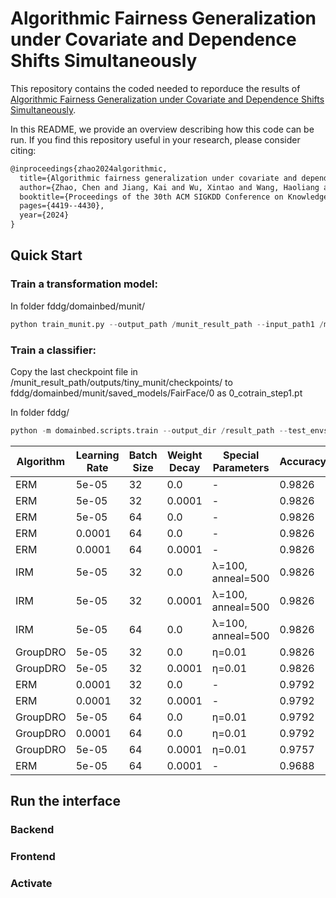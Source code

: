 # Algorithmic Fairness Generalization under Covariate and Dependence Shifts Simultaneously

This repository contains the coded needed to reporduce the results of [Algorithmic Fairness Generalization under Covariate and Dependence Shifts Simultaneously](https://dl.acm.org/doi/pdf/10.1145/3637528.3671909).

In this README, we provide an overview describing how this code can be run.  If you find this repository useful in your research, please consider citing:

```latex
@inproceedings{zhao2024algorithmic,
  title={Algorithmic fairness generalization under covariate and dependence shifts simultaneously},
  author={Zhao, Chen and Jiang, Kai and Wu, Xintao and Wang, Haoliang and Khan, Latifur and Grant, Christan and Chen, Feng},
  booktitle={Proceedings of the 30th ACM SIGKDD Conference on Knowledge Discovery and Data Mining},
  pages={4419--4430},
  year={2024}
}
```

## Quick Start

### Train a transformation model:

In folder fddg/domainbed/munit/

```python
python train_munit.py --output_path /munit_result_path --input_path1 /munit_result_path/outputs/tiny_munit/checkpoints/ --input_path2 /munit_result_path/outputs/tiny_munit/checkpoints/ --env 0 --device 0 --dataset FairFace --step 12
```

### Train a classifier:

Copy the last checkpoint file in /munit_result_path/outputs/tiny_munit/checkpoints/ to fddg/domainbed/munit/saved_models/FairFace/0 as 0_cotrain_step1.pt

In folder fddg/

```python
python -m domainbed.scripts.train --output_dir /result_path --test_envs 0 --dataset FairFace
```

| Algorithm | Learning Rate | Batch Size | Weight Decay | Special Parameters | Accuracy | Demo. Parity | Equal. Odds | AUC | Combined Score |
|-----------|--------------|------------|--------------|-------------------|-----------|--------------|-------------|-----|----------------|
| ERM | 5e-05 | 32 | 0.0 | - | 0.9826 | 1.0 | 1.0 | 0.0 | 0.3931 |
| ERM | 5e-05 | 32 | 0.0001 | - | 0.9826 | 1.0 | 1.0 | 0.0 | 0.3931 |
| ERM | 5e-05 | 64 | 0.0 | - | 0.9826 | 1.0 | 1.0 | 0.0 | 0.3931 |
| ERM | 0.0001 | 64 | 0.0 | - | 0.9826 | 1.0 | 1.0 | 0.0 | 0.3931 |
| ERM | 0.0001 | 64 | 0.0001 | - | 0.9826 | 1.0 | 1.0 | 0.0 | 0.3931 |
| IRM | 5e-05 | 32 | 0.0 | λ=100, anneal=500 | 0.9826 | 1.0 | 1.0 | 0.0 | 0.3931 |
| IRM | 5e-05 | 32 | 0.0001 | λ=100, anneal=500 | 0.9826 | 1.0 | 1.0 | 0.0 | 0.3931 |
| IRM | 5e-05 | 64 | 0.0 | λ=100, anneal=500 | 0.9826 | 1.0 | 1.0 | 0.0 | 0.3931 |
| GroupDRO | 5e-05 | 32 | 0.0 | η=0.01 | 0.9826 | 1.0 | 1.0 | 0.0 | 0.3931 |
| GroupDRO | 5e-05 | 32 | 0.0001 | η=0.01 | 0.9826 | 1.0 | 1.0 | 0.0 | 0.3931 |
| ERM | 0.0001 | 32 | 0.0 | - | 0.9792 | 1.0 | 1.0 | 0.0 | 0.3917 |
| ERM | 0.0001 | 32 | 0.0001 | - | 0.9792 | 1.0 | 1.0 | 0.0 | 0.3917 |
| GroupDRO | 5e-05 | 64 | 0.0 | η=0.01 | 0.9792 | 1.0 | 1.0 | 0.0 | 0.3917 |
| GroupDRO | 0.0001 | 64 | 0.0 | η=0.01 | 0.9792 | 1.0 | 1.0 | 0.0 | 0.3917 |
| GroupDRO | 5e-05 | 64 | 0.0001 | η=0.01 | 0.9757 | 1.0 | 1.0 | 0.0 | 0.3903 |
| ERM | 5e-05 | 64 | 0.0001 | - | 0.9688 | 1.0 | 1.0 | 0.0 | 0.3875 |


## Run the interface

### Backend

### Frontend

### Activate
